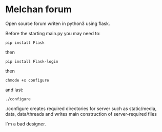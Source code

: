 # Melchan forum

Open source forum writen in python3 using flask.


Before the starting main.py you may need to:


```
pip install Flask
```

then


```
pip install Flask-login
```

then

```
chmode +x configure
```
and last:

```
./configure
```

./configure creates required directories for server such as static/media, data, data/threads and writes main construction of server-required files


I`m a bad designer.
